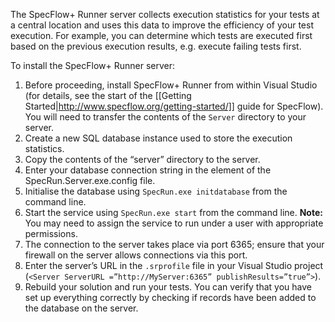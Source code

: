 The SpecFlow+ Runner server collects execution statistics for your tests at a central location and uses this data to improve the efficiency of your test execution. For example, you can determine which tests are executed first based on the previous execution results, e.g. execute failing tests first.

To install the SpecFlow+ Runner server:

1. Before proceeding, install SpecFlow+ Runner from within Visual Studio (for details, see the start of the [[Getting Started|http://www.specflow.org/getting-started/]] guide for SpecFlow). You will need to transfer the contents of the `Server` directory to your server.
1. Create a new SQL database instance used to store the execution statistics.
1. Copy the contents of the “server” directory to the server.
1. Enter your database connection string in the <Connection Strings> element of the SpecRun.Server.exe.config file.
1. Initialise the database using `SpecRun.exe initdatabase` from the command line.
1. Start the service using `SpecRun.exe start` from the command line. **Note:** You may need to assign the service to run under a user with appropriate permissions.
1. The connection to the server takes place via port 6365; ensure that your firewall on the server allows connections via this port.
1. Enter the server’s URL in the `.srprofile` file in your Visual Studio project (`<Server ServerURL =”http://MyServer:6365” publishResults=”true”>`).
1. Rebuild your solution and run your tests. You can verify that you have set up everything correctly by checking if records have been added to the database on the server.